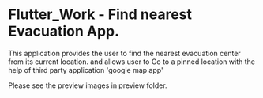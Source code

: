 # Flutter_Work -  Find nearest Evacuation App.

This application provides the user to find the nearest evacuation center
from its current location. and allows user to Go to a pinned location
with the help of third party application 'google map app'

<!-- API;
google_maps_flutter: ^1.0.6
geolocator: ^5.3.0
provider: ^4.0.4
url_launcher: ^5.7.10 -->

Please see the preview images in preview folder.
